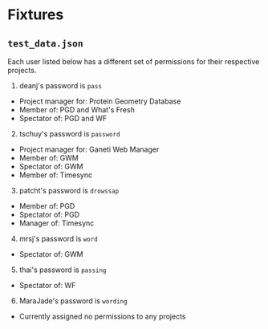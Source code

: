 Fixtures
========

``test_data.json``
------------------
Each user listed below has a different set of permissions for their respective
projects.

1) deanj's password is ``pass``
  - Project manager for: Protein Geometry Database
  - Member of: PGD and What's Fresh
  - Spectator of: PGD and WF

2) tschuy's password is ``password``
  - Project manager for: Ganeti Web Manager
  - Member of: GWM
  - Spectator of: GWM
  - Member of: Timesync

3) patcht's password is ``drowssap``
  - Member of: PGD
  - Spectator of: PGD
  - Manager of: Timesync

4) mrsj's password is ``word``
  - Spectator of: GWM

5) thai's password is ``passing``
  - Spectator of: WF

6) MaraJade's password is ``wording``
  - Currently assigned no permissions to any projects
